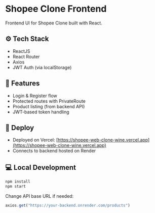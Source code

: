 # Shopee Clone Frontend

Frontend UI for Shopee Clone built with React.

## ⚙️ Tech Stack
- ReactJS
- React Router
- Axios
- JWT Auth (via localStorage)

## 🔐 Features
- Login & Register flow
- Protected routes with PrivateRoute
- Product listing (from backend API)
- JWT-based token handling

## 🚀 Deploy
- Deployed on Vercel: [https://shopee-web-clone-wine.vercel.app](https://shopee-web-clone-wine.vercel.app)
- Connects to backend hosted on Render

## 💻 Local Development
```bash
npm install
npm start
```

Change API base URL if needed:
```js
axios.get("https://your-backend.onrender.com/products")
```
